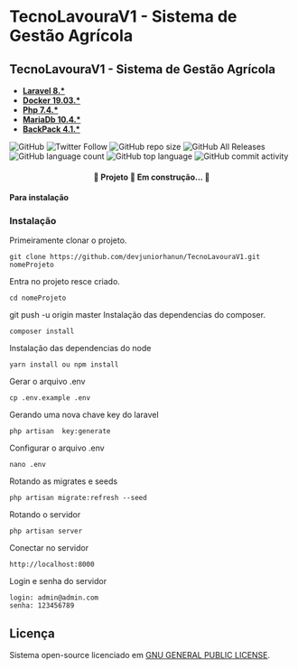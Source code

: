 # TecnoLavouraV1 - Sistema de Gestão Agrícola 
## TecnoLavouraV1 - Sistema de Gestão Agrícola

- **[Laravel 8.*](http://laravel.com)**
- **[Docker 19.03.*](http://docker.com)**
- **[Php 7.4.*](https://www.php.net/releases/7_4_0.php)**
- **[MariaDb 10.4.*](https://downloads.mariadb.org/)**
- **[BackPack 4.1.*](https://backpackforlaravel.com/)**


![GitHub](https://img.shields.io/github/license/devjuniorhanun/TecnoLavouraV1)
![Twitter Follow](https://img.shields.io/twitter/follow/HanunWinston?style=social)
![GitHub repo size](https://img.shields.io/github/repo-size/devjuniorhanun/TecnoLavouraV1)
![GitHub All Releases](https://img.shields.io/github/downloads/devjuniorhanun/TecnoLavouraV1/total)
![GitHub language count](https://img.shields.io/github/languages/count/devjuniorhanun/TecnoLavouraV1)
![GitHub top language](https://img.shields.io/github/languages/top/devjuniorhanun/TecnoLavouraV1)
![GitHub commit activity](https://img.shields.io/github/commit-activity/y/devjuniorhanun/TecnoLavouraV1)

<h4 align="center"> 
	🚧  Projeto 🚀 Em construção...  🚧
</h4>

#### Para instalação

### Instalação
Primeiramente clonar o projeto.
```
git clone https://github.com/devjuniorhanun/TecnoLavouraV1.git nomeProjeto
```
Entra no projeto resce criado.
```
cd nomeProjeto
```
git push -u origin master
Instalação das dependencias do composer.
```
composer install
```
Instalação das dependencias do node
```
yarn install ou npm install
```
Gerar o arquivo .env
```
cp .env.example .env
```
Gerando uma nova chave key do laravel
```
php artisan  key:generate
```
Configurar o arquivo .env
```
nano .env
```
Rotando as migrates e seeds
```
php artisan migrate:refresh --seed
```
Rotando o servidor
```
php artisan server
```
Conectar no servidor
```
http://localhost:8000
```
Login e senha do servidor
```
login: admin@admin.com
senha: 123456789
```

## Licença
Sistema open-source licenciado em [GNU GENERAL PUBLIC LICENSE](https://fsf.org/).